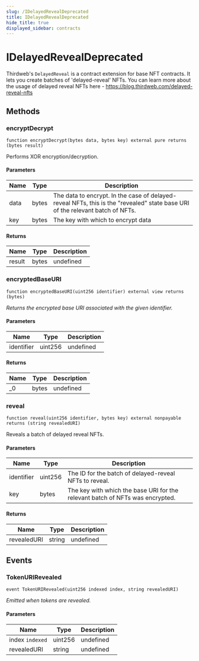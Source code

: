 ```yaml
---
slug: /IDelayedRevealDeprecated
title: IDelayedRevealDeprecated
hide_title: true
displayed_sidebar: contracts
---
```

# IDelayedRevealDeprecated





Thirdweb&#39;s `DelayedReveal` is a contract extension for base NFT contracts. It lets you create batches of  &#39;delayed-reveal&#39; NFTs. You can learn more about the usage of delayed reveal NFTs here - https://blog.thirdweb.com/delayed-reveal-nfts



## Methods

### encryptDecrypt

```solidity
function encryptDecrypt(bytes data, bytes key) external pure returns (bytes result)
```

Performs XOR encryption/decryption.



#### Parameters

| Name | Type | Description |
|---|---|---|
| data | bytes | The data to encrypt. In the case of delayed-reveal NFTs, this is the &quot;revealed&quot; state              base URI of the relevant batch of NFTs. |
| key | bytes | The key with which to encrypt data |

#### Returns

| Name | Type | Description |
|---|---|---|
| result | bytes | undefined |

### encryptedBaseURI

```solidity
function encryptedBaseURI(uint256 identifier) external view returns (bytes)
```



*Returns the encrypted base URI associated with the given identifier.*

#### Parameters

| Name | Type | Description |
|---|---|---|
| identifier | uint256 | undefined |

#### Returns

| Name | Type | Description |
|---|---|---|
| _0 | bytes | undefined |

### reveal

```solidity
function reveal(uint256 identifier, bytes key) external nonpayable returns (string revealedURI)
```

Reveals a batch of delayed reveal NFTs.



#### Parameters

| Name | Type | Description |
|---|---|---|
| identifier | uint256 | The ID for the batch of delayed-reveal NFTs to reveal. |
| key | bytes | The key with which the base URI for the relevant batch of NFTs was encrypted. |

#### Returns

| Name | Type | Description |
|---|---|---|
| revealedURI | string | undefined |



## Events

### TokenURIRevealed

```solidity
event TokenURIRevealed(uint256 indexed index, string revealedURI)
```



*Emitted when tokens are revealed.*

#### Parameters

| Name | Type | Description |
|---|---|---|
| index `indexed` | uint256 | undefined |
| revealedURI  | string | undefined |


